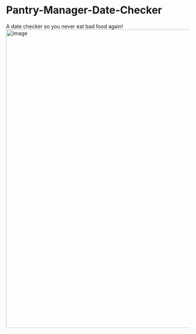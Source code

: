 # Pantry-Manager-Date-Checker
A date checker so you never eat bad food again!
<img width="1813" height="818" alt="image" src="https://github.com/user-attachments/assets/a9eae3ab-1ec7-4cf5-b7f8-4f41ff0a53eb" />

